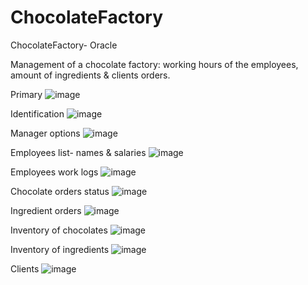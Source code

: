 # ChocolateFactory
ChocolateFactory- Oracle 

Management of a chocolate factory:
working hours of the employees, amount of ingredients & clients orders.

Primary
![image](https://user-images.githubusercontent.com/49592750/192893489-a37116b9-b9e5-4652-8b06-38f8526205b7.png)

Identification
![image](https://user-images.githubusercontent.com/49592750/192893632-b3411e2e-7772-418a-851b-009ac030b4ae.png)

Manager options
![image](https://user-images.githubusercontent.com/49592750/192893655-63510311-3be3-4106-8690-830379afd2ad.png)

Employees list- names & salaries
![image](https://user-images.githubusercontent.com/49592750/192895963-9459a2ba-7692-4ac6-b6e3-cc00cbae777b.png)

Employees work logs
![image](https://user-images.githubusercontent.com/49592750/192896597-26d0b9fc-7cf3-4df7-bb9b-069c70792bdd.png)

Chocolate orders status
![image](https://user-images.githubusercontent.com/49592750/192896813-6b29f997-2330-4bf5-871b-a87da47fd412.png)

Ingredient orders
![image](https://user-images.githubusercontent.com/49592750/192896908-b16e35f4-2188-4890-81b9-239bb4f84c6c.png)

Inventory of chocolates
![image](https://user-images.githubusercontent.com/49592750/192897008-d0ff37e0-b463-42ef-b343-38d68b101572.png)

Inventory of ingredients
![image](https://user-images.githubusercontent.com/49592750/192897352-babecbde-1bf6-4a4c-b61f-fa6a7e5dac17.png)

Clients
![image](https://user-images.githubusercontent.com/49592750/192897166-d619e415-e923-4fc3-85e8-091f1ee95782.png)

